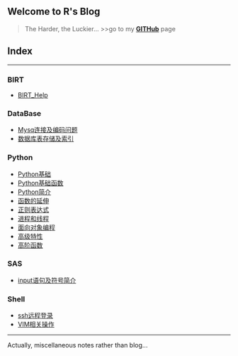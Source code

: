 ## Welcome to R's Blog 
> The Harder, the Luckier... >>go to my [**GITHub**](https://github.com/rush-foolish) page

## Index

---

### BIRT
- [BIRT_Help](./BIRT/BIRT_Help.md)

### DataBase
- [Mysq连接及编码问题](./DataBase/Mysq连接及编码问题.md)
- [数据库表存储及索引](./DataBase/数据库表存储及索引.md)

### Python
- [Python基础](./Python/Python基础.md)
- [Python基础函数](./Python/Python基础函数.md)
- [Python简介](./Python/Python简介.md)
- [函数的延伸](./Python/函数的延伸.md)
- [正则表达式](./Python/正则表达式.md)
- [进程和线程](./Python/进程和线程.md)
- [面向对象编程](./Python/面向对象编程.md)
- [高级特性](./Python/高级特性.md)
- [高阶函数](./Python/高阶函数.md)

### SAS
- [input语句及符号简介](./SAS/input语句及符号简介.md)

### Shell
- [ssh远程登录](./Shell/ssh远程登录.md)
- [VIM相关操作](./Shell/VIM相关操作.md)

---
Actually, miscellaneous notes rather than blog...
